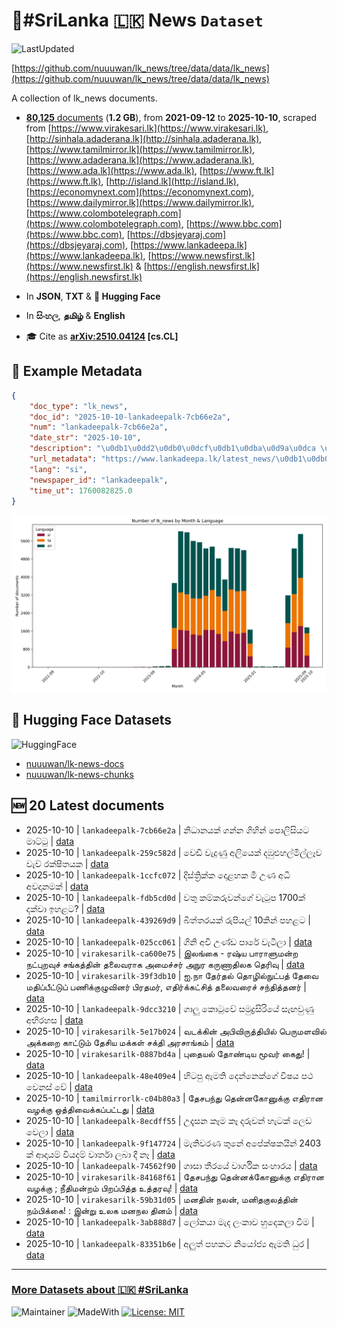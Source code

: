 # 📄#SriLanka 🇱🇰 News `Dataset`

![LastUpdated](https://img.shields.io/badge/last_updated-2025--10--10_13:47:40-green)

[https://github.com/nuuuwan/lk_news/tree/data/data/lk_news](https://github.com/nuuuwan/lk_news/tree/data/data/lk_news)

A collection of lk_news documents.

- [**80,125** documents](https://github.com/nuuuwan/lk_news/tree/data/data/lk_news) (**1.2 GB**), from **2021-09-12** to **2025-10-10**, scraped from [https://www.virakesari.lk](https://www.virakesari.lk), [http://sinhala.adaderana.lk](http://sinhala.adaderana.lk), [https://www.tamilmirror.lk](https://www.tamilmirror.lk), [https://www.adaderana.lk](https://www.adaderana.lk), [https://www.ada.lk](https://www.ada.lk), [https://www.ft.lk](https://www.ft.lk), [http://island.lk](http://island.lk), [https://economynext.com](https://economynext.com), [https://www.dailymirror.lk](https://www.dailymirror.lk), [https://www.colombotelegraph.com](https://www.colombotelegraph.com), [https://www.bbc.com](https://www.bbc.com), [https://dbsjeyaraj.com](https://dbsjeyaraj.com), [https://www.lankadeepa.lk](https://www.lankadeepa.lk), [https://www.newsfirst.lk](https://www.newsfirst.lk) & [https://english.newsfirst.lk](https://english.newsfirst.lk)

- In **JSON**, **TXT** & **🤗 Hugging Face**

- In **සිංහල**, **தமிழ்** & **English**

- 🎓 Cite as **[arXiv:2510.04124](https://arxiv.org/abs/2510.04124) [cs.CL]**

## 📝 Example Metadata

```json
{
    "doc_type": "lk_news",
    "doc_id": "2025-10-10-lankadeepalk-7cb66e2a",
    "num": "lankadeepalk-7cb66e2a",
    "date_str": "2025-10-10",
    "description": "\u0db1\u0dd2\u0db0\u0dcf\u0db1\u0dba\u0d9a\u0dca \u0d9c\u0db1\u0dca\u0db1 \u0d9c\u0dd2\u0dc4\u0dd2\u0db1\u0dca \u0db4\u0ddc\u0dbd\u0dd2\u0dc3\u0dd2\u0dba\u0da7 \u0db8\u0dcf\u0da7\u0dca\u0da7\u0dd4",
    "url_metadata": "https://www.lankadeepa.lk/latest_news/\u0db1\u0db0\u0db1\u0dba\u0d9a-\u0d9c\u0db1\u0db1-\u0d9c\u0dc4\u0db1-\u0db4\u0dbd\u0dc3\u0dba\u0da7-\u0db8\u0da7\u0da7/1-681074",
    "lang": "si",
    "newspaper_id": "lankadeepalk",
    "time_ut": 1760082825.0
}
```

![Chart](https://raw.githubusercontent.com/nuuuwan/lk_news/refs/heads/data/data/lk_news/docs_by_month_and_lang.png)

## 🤗 Hugging Face Datasets

![HuggingFace](https://img.shields.io/badge/-HuggingFace-FDEE21?style=for-the-badge&logo=HuggingFace)

- [nuuuwan/lk-news-docs](https://huggingface.co/datasets/nuuuwan/lk-news-docs)
- [nuuuwan/lk-news-chunks](https://huggingface.co/datasets/nuuuwan/lk-news-chunks)

## 🆕 20 Latest documents

- 2025-10-10 | `lankadeepalk-7cb66e2a` | නිධානයක් ගන්න ගිහින් පොලිසියට මාට්ටු | [data](https://github.com/nuuuwan/lk_news/tree/data/data/lk_news/2020s/2025/2025-10-10-lankadeepalk-7cb66e2a)
- 2025-10-10 | `lankadeepalk-259c582d` | වෙඩි වැදුණු අලියෙක් දඹුළුහල්මිල්ලෑව වැව් රක්ෂිතයක | [data](https://github.com/nuuuwan/lk_news/tree/data/data/lk_news/2020s/2025/2025-10-10-lankadeepalk-259c582d)
- 2025-10-10 | `lankadeepalk-1ccfc072` | දිස්ත්‍රික්ක දොළහක මී උණ අධි  අවදානමක් | [data](https://github.com/nuuuwan/lk_news/tree/data/data/lk_news/2020s/2025/2025-10-10-lankadeepalk-1ccfc072)
- 2025-10-10 | `lankadeepalk-fdb5cd0d` | වතු කම්කරුවන්ගේ වැටුප 1700ක් දක්වා ඉහළට? | [data](https://github.com/nuuuwan/lk_news/tree/data/data/lk_news/2020s/2025/2025-10-10-lankadeepalk-fdb5cd0d)
- 2025-10-10 | `lankadeepalk-439269d9` | බිත්තරයක් රුපියල් 10කින් පහළට | [data](https://github.com/nuuuwan/lk_news/tree/data/data/lk_news/2020s/2025/2025-10-10-lankadeepalk-439269d9)
- 2025-10-10 | `lankadeepalk-025cc061` | ගිනි අවි උණ්ඩ පාරේ වැටිලා | [data](https://github.com/nuuuwan/lk_news/tree/data/data/lk_news/2020s/2025/2025-10-10-lankadeepalk-025cc061)
- 2025-10-10 | `virakesarilk-ca600e75` | இலங்கை - ரஷ்ய பாராளுமன்ற நட்புறவுச் சங்கத்தின் தலைவராக அமைச்சர் அநுர கருணாதிலக தெரிவு | [data](https://github.com/nuuuwan/lk_news/tree/data/data/lk_news/2020s/2025/2025-10-10-virakesarilk-ca600e75)
- 2025-10-10 | `virakesarilk-39f3db10` | ஐ.நா தேர்தல் தொழில்நுட்பத் தேவை மதிப்பீட்டுப் பணிக்குழுவினர் பிரதமர், எதிர்க்கட்சித் தலைவரைச் சந்தித்தனர் | [data](https://github.com/nuuuwan/lk_news/tree/data/data/lk_news/2020s/2025/2025-10-10-virakesarilk-39f3db10)
- 2025-10-10 | `lankadeepalk-9dcc3210` | ගාලු කොටුවේ සමුද්‍රසිරියේ සැඟවුණු අභිරහස | [data](https://github.com/nuuuwan/lk_news/tree/data/data/lk_news/2020s/2025/2025-10-10-lankadeepalk-9dcc3210)
- 2025-10-10 | `virakesarilk-5e17b024` | வடக்கின் அபிவிருத்தியில் பெருமளவில்  அக்கறை காட்டும் தேசிய மக்கள் சக்தி அரசாங்கம் | [data](https://github.com/nuuuwan/lk_news/tree/data/data/lk_news/2020s/2025/2025-10-10-virakesarilk-5e17b024)
- 2025-10-10 | `virakesarilk-0887bd4a` | புதையல் தோண்டிய மூவர் கைது! | [data](https://github.com/nuuuwan/lk_news/tree/data/data/lk_news/2020s/2025/2025-10-10-virakesarilk-0887bd4a)
- 2025-10-10 | `lankadeepalk-48e409e4` | හිටපු ඇමති දෙන්නෙක්ගේ විෂය පථ වෙනස් වේ | [data](https://github.com/nuuuwan/lk_news/tree/data/data/lk_news/2020s/2025/2025-10-10-lankadeepalk-48e409e4)
- 2025-10-10 | `tamilmirrorlk-c04b80a3` | தேசபந்து தென்னகோனுக்கு எதிரான வழக்கு ஒத்திவைக்கப்பட்டது | [data](https://github.com/nuuuwan/lk_news/tree/data/data/lk_news/2020s/2025/2025-10-10-tamilmirrorlk-c04b80a3)
- 2025-10-10 | `lankadeepalk-8ecdff55` | උදෑසන කෑම කෑ දරුවන් හැටක් ලෙඩ වෙලා | [data](https://github.com/nuuuwan/lk_news/tree/data/data/lk_news/2020s/2025/2025-10-10-lankadeepalk-8ecdff55)
- 2025-10-10 | `lankadeepalk-9f147724` | මැතිවරණ තුනේ අපේක්ෂකයින් 2403 ක්  ආදායම් වියදම් වාර්තා ලබා දී නෑ | [data](https://github.com/nuuuwan/lk_news/tree/data/data/lk_news/2020s/2025/2025-10-10-lankadeepalk-9f147724)
- 2025-10-10 | `lankadeepalk-74562f90` | ගාසා තීරයේ වාර්ගික සංහාරය | [data](https://github.com/nuuuwan/lk_news/tree/data/data/lk_news/2020s/2025/2025-10-10-lankadeepalk-74562f90)
- 2025-10-10 | `virakesarilk-84168f61` | தேசபந்து தென்னக்கோனுக்கு எதிரான வழக்கு ; நீதிமன்றம் பிறப்பித்த உத்தரவு! | [data](https://github.com/nuuuwan/lk_news/tree/data/data/lk_news/2020s/2025/2025-10-10-virakesarilk-84168f61)
- 2025-10-10 | `virakesarilk-59b31d05` | மனதின் நலன், மனிதகுலத்தின் நம்பிக்கை! : இன்று உலக மனநல தினம் | [data](https://github.com/nuuuwan/lk_news/tree/data/data/lk_news/2020s/2025/2025-10-10-virakesarilk-59b31d05)
- 2025-10-10 | `lankadeepalk-3ab888d7` | ලෝකයා මැද ලංකාව හුදෙකලා වීම | [data](https://github.com/nuuuwan/lk_news/tree/data/data/lk_news/2020s/2025/2025-10-10-lankadeepalk-3ab888d7)
- 2025-10-10 | `lankadeepalk-83351b6e` | අලුත් පහකට නියෝජ්‍ය ඇමති ධුර | [data](https://github.com/nuuuwan/lk_news/tree/data/data/lk_news/2020s/2025/2025-10-10-lankadeepalk-83351b6e)

---

### [More Datasets about 🇱🇰 #SriLanka](https://github.com/nuuuwan/lk_datasets)

![Maintainer](https://img.shields.io/badge/maintainer-nuuuwan-red)
![MadeWith](https://img.shields.io/badge/made_with-python-blue)
[![License: MIT](https://img.shields.io/badge/License-MIT-yellow.svg)](https://opensource.org/licenses/MIT)
